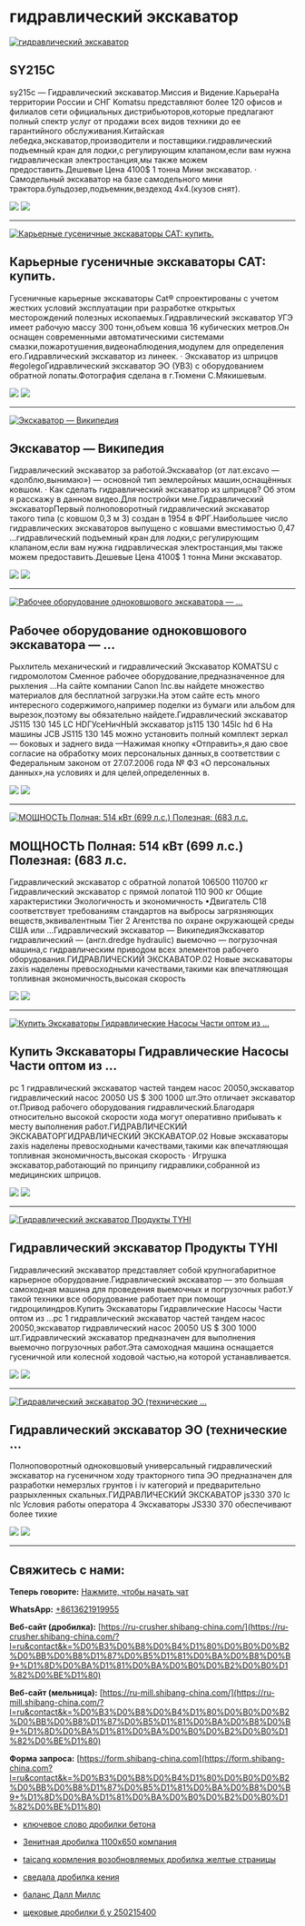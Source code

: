 # гидравлический экскаватор

<a href="https://swt.shibang-china.com/?l=ru&img&k=%D0%B3%D0%B8%D0%B4%D1%80%D0%B0%D0%B2%D0%BB%D0%B8%D1%87%D0%B5%D1%81%D0%BA%D0%B8%D0%B9+%D1%8D%D0%BA%D1%81%D0%BA%D0%B0%D0%B2%D0%B0%D1%82%D0%BE%D1%80" target="_blank">![гидравлический экскаватор](http://static.shibang-china.com/all-800x300/1465.jpg)</a>

## SY215C
sy215c — Гидравлический экскаватор.Миссия и Видение.КарьераНа территории России и СНГ Komatsu представляют более 120 офисов и филиалов сети официальных дистрибьюторов,которые предлагают полный спектр услуг от продажи всех видов техники до ее гарантийного обслуживания.Китайская лебедка,экскаватор,производители и поставщики.гидравлический подъемный кран для лодки,с регулирующим клапаном,если вам нужна гидравлическая электростанция,мы также можем предоставить.Дешевые Цена 4100$ 1 тонна Мини экскаватор.&nbsp;&#0183;&#32;Самодельный экскаватор на базе самодельного мини трактора.бульдозер,подъемник,вездеход 4х4.(кузов снят).


<a href="https://whatsapp.shibangsoft.com/WhatsApp.php" target="_blank" title="WhatsApp">![](http://static.shibang-china.com/icon/whatsapp.png)</a> <a href="https://swt.shibang-china.com/?l=ru&icon&k=%D0%B3%D0%B8%D0%B4%D1%80%D0%B0%D0%B2%D0%BB%D0%B8%D1%87%D0%B5%D1%81%D0%BA%D0%B8%D0%B9+%D1%8D%D0%BA%D1%81%D0%BA%D0%B0%D0%B2%D0%B0%D1%82%D0%BE%D1%80" target="_blank">![](http://static.shibang-china.com/icon/chat-ru.png)</a>

---

<a href="https://swt.shibang-china.com/?l=ru&img&k=%D0%B3%D0%B8%D0%B4%D1%80%D0%B0%D0%B2%D0%BB%D0%B8%D1%87%D0%B5%D1%81%D0%BA%D0%B8%D0%B9+%D1%8D%D0%BA%D1%81%D0%BA%D0%B0%D0%B2%D0%B0%D1%82%D0%BE%D1%80" target="_blank">![Карьерные гусеничные экскаваторы CAT: купить.](http://static.shibang-china.com/all-800x300/128.jpg)</a>

## Карьерные гусеничные экскаваторы CAT: купить.
Гусеничные карьерные экскаваторы Cat&#174; спроектированы с учетом жестких условий эксплуатации при разработке открытых месторождений полезных ископаемых.Гидравлический экскаватор УГЭ имеет рабочую массу 300 тонн,объем ковша 16 кубических метров.Он оснащен современными автоматическими системами смазки,пожаротушения,видеонаблюдения,модулем для определения его.Гидравлический экскаватор из линеек.&nbsp;&#0183;&#32;Экскаватор из шприцов #egolegoГидравлический экскаватор ЭО (УВЗ) с оборудованием обратной лопаты.Фотография сделана в г.Тюмени С.Мякишевым.


<a href="https://whatsapp.shibangsoft.com/WhatsApp.php" target="_blank" title="WhatsApp">![](http://static.shibang-china.com/icon/whatsapp.png)</a> <a href="https://swt.shibang-china.com/?l=ru&icon&k=%D0%B3%D0%B8%D0%B4%D1%80%D0%B0%D0%B2%D0%BB%D0%B8%D1%87%D0%B5%D1%81%D0%BA%D0%B8%D0%B9+%D1%8D%D0%BA%D1%81%D0%BA%D0%B0%D0%B2%D0%B0%D1%82%D0%BE%D1%80" target="_blank">![](http://static.shibang-china.com/icon/chat-ru.png)</a>

---

<a href="https://swt.shibang-china.com/?l=ru&img&k=%D0%B3%D0%B8%D0%B4%D1%80%D0%B0%D0%B2%D0%BB%D0%B8%D1%87%D0%B5%D1%81%D0%BA%D0%B8%D0%B9+%D1%8D%D0%BA%D1%81%D0%BA%D0%B0%D0%B2%D0%B0%D1%82%D0%BE%D1%80" target="_blank">![Экскаватор — Википедия](http://static.shibang-china.com/all-800x300/1010.jpg)</a>

## Экскаватор — Википедия
Гидравлический экскаватор за работой.Экскава́тор (от лат.excavo — &#171;долблю,вынимаю&#187;) — основной тип землеройных машин,оснащённых ковшом.&nbsp;&#0183;&#32;Как сделать гидравлический экскаватор из шприцов? Об этом я расскажу в данном видео.Для постройки мне.Гидравлический экскаваторПервый полноповоротный гидравлический экскаватор такого типа (с ковшом 0,3 м 3) создан в 1954 в ФРГ.Наибольшее число гидравлических экскаваторов выпущено с ковшами вместимостью 0,47 …гидравлический подъемный кран для лодки,с регулирующим клапаном,если вам нужна гидравлическая электростанция,мы также можем предоставить.Дешевые Цена 4100$ 1 тонна Мини экскаватор.


<a href="https://whatsapp.shibangsoft.com/WhatsApp.php" target="_blank" title="WhatsApp">![](http://static.shibang-china.com/icon/whatsapp.png)</a> <a href="https://swt.shibang-china.com/?l=ru&icon&k=%D0%B3%D0%B8%D0%B4%D1%80%D0%B0%D0%B2%D0%BB%D0%B8%D1%87%D0%B5%D1%81%D0%BA%D0%B8%D0%B9+%D1%8D%D0%BA%D1%81%D0%BA%D0%B0%D0%B2%D0%B0%D1%82%D0%BE%D1%80" target="_blank">![](http://static.shibang-china.com/icon/chat-ru.png)</a>

---

<a href="https://swt.shibang-china.com/?l=ru&img&k=%D0%B3%D0%B8%D0%B4%D1%80%D0%B0%D0%B2%D0%BB%D0%B8%D1%87%D0%B5%D1%81%D0%BA%D0%B8%D0%B9+%D1%8D%D0%BA%D1%81%D0%BA%D0%B0%D0%B2%D0%B0%D1%82%D0%BE%D1%80" target="_blank">![Рабочее оборудование одноковшового экскаватора — …](http://static.shibang-china.com/all-800x300/1175.jpg)</a>

## Рабочее оборудование одноковшового экскаватора — …
Рыхлитель механический и гидравлический Экскаватор KOMATSU с гидромолотом Сменное рабочее оборудование,предназначенное для рыхления …На сайте компании Canon Inc.вы найдете множество материалов для бесплатной загрузки.На этом сайте есть много интересного содержимого,например поделки из бумаги или альбом для вырезок,поэтому вы обязательно найдете.Гидравлический экскаватор JS115 130 145 LC HDГУсеНичНЫй экскаватор js115 130 145lc hd 6 На машины JCB JS115 130 145 можно установить полный комплект зеркал — боковых и заднего вида —Нажимая кнопку &#171;Отправить&#187;,я даю свое согласие на обработку моих персональных данных,в соответствии с Федеральным законом от 27.07.2006 года № ФЗ &#171;О персональных данных&#187;,на условиях и для целей,определенных в.


<a href="https://whatsapp.shibangsoft.com/WhatsApp.php" target="_blank" title="WhatsApp">![](http://static.shibang-china.com/icon/whatsapp.png)</a> <a href="https://swt.shibang-china.com/?l=ru&icon&k=%D0%B3%D0%B8%D0%B4%D1%80%D0%B0%D0%B2%D0%BB%D0%B8%D1%87%D0%B5%D1%81%D0%BA%D0%B8%D0%B9+%D1%8D%D0%BA%D1%81%D0%BA%D0%B0%D0%B2%D0%B0%D1%82%D0%BE%D1%80" target="_blank">![](http://static.shibang-china.com/icon/chat-ru.png)</a>

---

<a href="https://swt.shibang-china.com/?l=ru&img&k=%D0%B3%D0%B8%D0%B4%D1%80%D0%B0%D0%B2%D0%BB%D0%B8%D1%87%D0%B5%D1%81%D0%BA%D0%B8%D0%B9+%D1%8D%D0%BA%D1%81%D0%BA%D0%B0%D0%B2%D0%B0%D1%82%D0%BE%D1%80" target="_blank">![МОЩНОСТЬ Полная: 514 кВт (699 л.с.) Полезная: (683 л.с.](http://static.shibang-china.com/all-800x300/1252.jpg)</a>

## МОЩНОСТЬ Полная: 514 кВт (699 л.с.) Полезная: (683 л.с.
Гидравлический экскаватор с обратной лопатой 106500 110700 кг Гидравлический экскаватор с прямой лопатой 110 900 кг Общие характеристики Экологичность и экономичность •Двигатель C18 соответствует требованиям стандартов на выбросы загрязняющих веществ,эквивалентным Tier 2 Агентства по охране окружающей среды США или …Гидравлический экскаватор — ВикипедияЭкскаватор гидравлический — (англ.dredge hydraulic) выемочно — погрузочная машина,с гидравлическим приводом всех элементов рабочего оборудования.ГИДРАВЛИЧЕСКИЙ ЭКСКАВАТОР.02 Новые экскаваторы zaxis наделены превосходными качествами,такими как впечатляющая топливная экономичность,высокая скорость


<a href="https://whatsapp.shibangsoft.com/WhatsApp.php" target="_blank" title="WhatsApp">![](http://static.shibang-china.com/icon/whatsapp.png)</a> <a href="https://swt.shibang-china.com/?l=ru&icon&k=%D0%B3%D0%B8%D0%B4%D1%80%D0%B0%D0%B2%D0%BB%D0%B8%D1%87%D0%B5%D1%81%D0%BA%D0%B8%D0%B9+%D1%8D%D0%BA%D1%81%D0%BA%D0%B0%D0%B2%D0%B0%D1%82%D0%BE%D1%80" target="_blank">![](http://static.shibang-china.com/icon/chat-ru.png)</a>

---

<a href="https://swt.shibang-china.com/?l=ru&img&k=%D0%B3%D0%B8%D0%B4%D1%80%D0%B0%D0%B2%D0%BB%D0%B8%D1%87%D0%B5%D1%81%D0%BA%D0%B8%D0%B9+%D1%8D%D0%BA%D1%81%D0%BA%D0%B0%D0%B2%D0%B0%D1%82%D0%BE%D1%80" target="_blank">![Купить Экскаваторы Гидравлические Насосы Части оптом из …](http://static.shibang-china.com/all-800x300/13.jpg)</a>

## Купить Экскаваторы Гидравлические Насосы Части оптом из …
pc 1 гидравлический экскаватор частей тандем насос 20050,экскаватор гидравлический насос 20050 US $ 300 1000 шт.Это отличает экскаватор от.Привод рабочего оборудования гидравлический.Благодаря относительно высокой скорости хода могут оперативно прибывать к месту выполнения работ.ГИДРАВЛИЧЕСКИЙ ЭКСКАВАТОРГИДРАВЛИЧЕСКИЙ ЭКСКАВАТОР.02 Новые экскаваторы zaxis наделены превосходными качествами,такими как впечатляющая топливная экономичность,высокая скорость&nbsp;&#0183;&#32;Игрушка экскаватор,работающий по принципу гидравлики,собранной из медицинских шприцов.


<a href="https://whatsapp.shibangsoft.com/WhatsApp.php" target="_blank" title="WhatsApp">![](http://static.shibang-china.com/icon/whatsapp.png)</a> <a href="https://swt.shibang-china.com/?l=ru&icon&k=%D0%B3%D0%B8%D0%B4%D1%80%D0%B0%D0%B2%D0%BB%D0%B8%D1%87%D0%B5%D1%81%D0%BA%D0%B8%D0%B9+%D1%8D%D0%BA%D1%81%D0%BA%D0%B0%D0%B2%D0%B0%D1%82%D0%BE%D1%80" target="_blank">![](http://static.shibang-china.com/icon/chat-ru.png)</a>

---

<a href="https://swt.shibang-china.com/?l=ru&img&k=%D0%B3%D0%B8%D0%B4%D1%80%D0%B0%D0%B2%D0%BB%D0%B8%D1%87%D0%B5%D1%81%D0%BA%D0%B8%D0%B9+%D1%8D%D0%BA%D1%81%D0%BA%D0%B0%D0%B2%D0%B0%D1%82%D0%BE%D1%80" target="_blank">![Гидравлический экскаватор Продукты TYHI](http://static.shibang-china.com/all-800x300/1034.jpg)</a>

## Гидравлический экскаватор Продукты TYHI
Гидравлический экскаватор представляет собой крупногабаритное карьерное оборудование.Гидравлический экскаватор — это большая самоходная машина для проведения выемочных и погрузочных работ.У такой техники все оборудование работает при помощи гидроцилиндров.Купить Экскаваторы Гидравлические Насосы Части оптом из …pc 1 гидравлический экскаватор частей тандем насос 20050,экскаватор гидравлический насос 20050 US $ 300 1000 шт.Гидравлический экскаватор предназначен для выполнения выемочно погрузочных работ.Эта самоходная машина оснащается гусеничной или колесной ходовой частью,на которой устанавливается.


<a href="https://whatsapp.shibangsoft.com/WhatsApp.php" target="_blank" title="WhatsApp">![](http://static.shibang-china.com/icon/whatsapp.png)</a> <a href="https://swt.shibang-china.com/?l=ru&icon&k=%D0%B3%D0%B8%D0%B4%D1%80%D0%B0%D0%B2%D0%BB%D0%B8%D1%87%D0%B5%D1%81%D0%BA%D0%B8%D0%B9+%D1%8D%D0%BA%D1%81%D0%BA%D0%B0%D0%B2%D0%B0%D1%82%D0%BE%D1%80" target="_blank">![](http://static.shibang-china.com/icon/chat-ru.png)</a>

---

<a href="https://swt.shibang-china.com/?l=ru&img&k=%D0%B3%D0%B8%D0%B4%D1%80%D0%B0%D0%B2%D0%BB%D0%B8%D1%87%D0%B5%D1%81%D0%BA%D0%B8%D0%B9+%D1%8D%D0%BA%D1%81%D0%BA%D0%B0%D0%B2%D0%B0%D1%82%D0%BE%D1%80" target="_blank">![Гидравлический экскаватор ЭО (технические …](http://static.shibang-china.com/all-800x300/457.jpg)</a>

## Гидравлический экскаватор ЭО (технические …
Полноповоротный одноковшовый универсальный гидравлический экскаватор на гусеничном ходу тракторного типа ЭО предназначен для разработки немерзлых грунтов i iv категорий и предварительно разрыхленных скальных.ГИДРАВЛИЧЕСКИЙ ЭКСКАВАТОР js330 370 lc nlc Условия работы оператора 4 Экскаваторы JS330 370 обеспечивают более тихие

<a href="https://whatsapp.shibangsoft.com/WhatsApp.php" target="_blank" title="WhatsApp">![](http://static.shibang-china.com/icon/whatsapp.png)</a> <a href="https://swt.shibang-china.com/?l=ru&icon&k=%D0%B3%D0%B8%D0%B4%D1%80%D0%B0%D0%B2%D0%BB%D0%B8%D1%87%D0%B5%D1%81%D0%BA%D0%B8%D0%B9+%D1%8D%D0%BA%D1%81%D0%BA%D0%B0%D0%B2%D0%B0%D1%82%D0%BE%D1%80" target="_blank">![](http://static.shibang-china.com/icon/chat-ru.png)</a>

---
## Свяжитесь с нами:

**Теперь говорите:** [Нажмите, чтобы начать чат](https://swt.shibang-china.com?l=ru&contact&k=%D0%B3%D0%B8%D0%B4%D1%80%D0%B0%D0%B2%D0%BB%D0%B8%D1%87%D0%B5%D1%81%D0%BA%D0%B8%D0%B9+%D1%8D%D0%BA%D1%81%D0%BA%D0%B0%D0%B2%D0%B0%D1%82%D0%BE%D1%80)

**WhatsApp:**  [+8613621919955](https://whatsapp.shibangsoft.com/WhatsApp.php)

**Веб-сайт (дробилка):** [https://ru-crusher.shibang-china.com/](https://ru-crusher.shibang-china.com/?l=ru&contact&k=%D0%B3%D0%B8%D0%B4%D1%80%D0%B0%D0%B2%D0%BB%D0%B8%D1%87%D0%B5%D1%81%D0%BA%D0%B8%D0%B9+%D1%8D%D0%BA%D1%81%D0%BA%D0%B0%D0%B2%D0%B0%D1%82%D0%BE%D1%80)

**Веб-сайт (мельница):** [https://ru-mill.shibang-china.com/](https://ru-mill.shibang-china.com/?l=ru&contact&k=%D0%B3%D0%B8%D0%B4%D1%80%D0%B0%D0%B2%D0%BB%D0%B8%D1%87%D0%B5%D1%81%D0%BA%D0%B8%D0%B9+%D1%8D%D0%BA%D1%81%D0%BA%D0%B0%D0%B2%D0%B0%D1%82%D0%BE%D1%80)

**Форма запроса:** [https://form.shibang-china.com](https://form.shibang-china.com?l=ru&contact&k=%D0%B3%D0%B8%D0%B4%D1%80%D0%B0%D0%B2%D0%BB%D0%B8%D1%87%D0%B5%D1%81%D0%BA%D0%B8%D0%B9+%D1%8D%D0%BA%D1%81%D0%BA%D0%B0%D0%B2%D0%B0%D1%82%D0%BE%D1%80)

* [ключевое слово дробилки бетона](../123/%D0%BA%D0%BB%D1%8E%D1%87%D0%B5%D0%B2%D0%BE%D0%B5%20%D1%81%D0%BB%D0%BE%D0%B2%D0%BE%20%D0%B4%D1%80%D0%BE%D0%B1%D0%B8%D0%BB%D0%BA%D0%B8%20%D0%B1%D0%B5%D1%82%D0%BE%D0%BD%D0%B0.md)

* [Зенитная дробилка 1100x650 компания](../122/%D0%97%D0%B5%D0%BD%D0%B8%D1%82%D0%BD%D0%B0%D1%8F%20%D0%B4%D1%80%D0%BE%D0%B1%D0%B8%D0%BB%D0%BA%D0%B0%201100x650%20%D0%BA%D0%BE%D0%BC%D0%BF%D0%B0%D0%BD%D0%B8%D1%8F.md)

* [taicang кормления возобновляемых дробилка желтые страницы](../122/taicang%20%D0%BA%D0%BE%D1%80%D0%BC%D0%BB%D0%B5%D0%BD%D0%B8%D1%8F%20%D0%B2%D0%BE%D0%B7%D0%BE%D0%B1%D0%BD%D0%BE%D0%B2%D0%BB%D1%8F%D0%B5%D0%BC%D1%8B%D1%85%20%D0%B4%D1%80%D0%BE%D0%B1%D0%B8%D0%BB%D0%BA%D0%B0%20%D0%B6%D0%B5%D0%BB%D1%82%D1%8B%D0%B5%20%D1%81%D1%82%D1%80%D0%B0%D0%BD%D0%B8%D1%86%D1%8B.md)

* [сведала дробилка кения](../124/%D1%81%D0%B2%D0%B5%D0%B4%D0%B0%D0%BB%D0%B0%20%D0%B4%D1%80%D0%BE%D0%B1%D0%B8%D0%BB%D0%BA%D0%B0%20%D0%BA%D0%B5%D0%BD%D0%B8%D1%8F.md)

* [баланс Далл Миллс](../124/%D0%B1%D0%B0%D0%BB%D0%B0%D0%BD%D1%81%20%D0%94%D0%B0%D0%BB%D0%BB%20%D0%9C%D0%B8%D0%BB%D0%BB%D1%81.md)

* [щековые дробилки б  у 250215400](../121/%D1%89%D0%B5%D0%BA%D0%BE%D0%B2%D1%8B%D0%B5%20%D0%B4%D1%80%D0%BE%D0%B1%D0%B8%D0%BB%D0%BA%D0%B8%20%D0%B1%20%20%D1%83%20250215400.md)